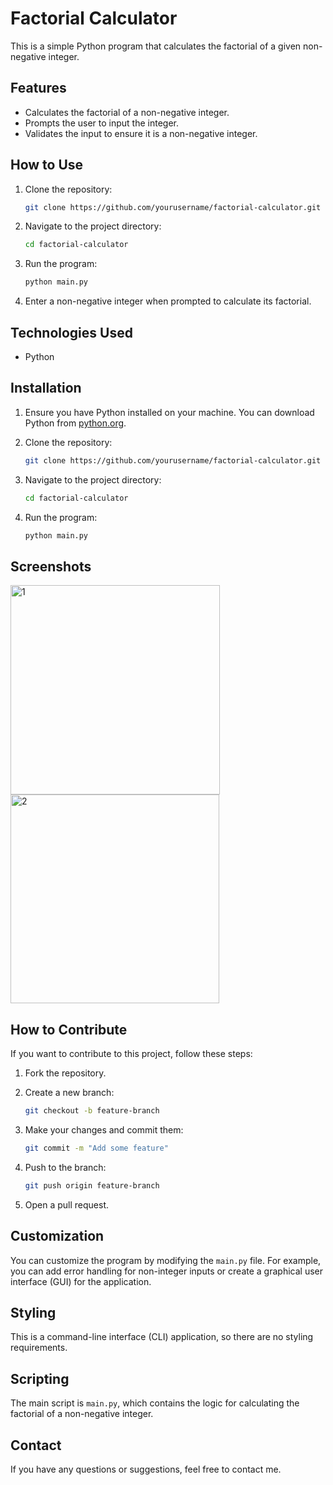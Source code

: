 # Factorial Calculator

This is a simple Python program that calculates the factorial of a given non-negative integer.

## Features

- Calculates the factorial of a non-negative integer.
- Prompts the user to input the integer.
- Validates the input to ensure it is a non-negative integer.

## How to Use

1. Clone the repository:
    ```sh
    git clone https://github.com/yourusername/factorial-calculator.git
    ```

2. Navigate to the project directory:
    ```sh
    cd factorial-calculator
    ```

3. Run the program:
    ```sh
    python main.py
    ```

4. Enter a non-negative integer when prompted to calculate its factorial.

## Technologies Used

- Python

## Installation

1. Ensure you have Python installed on your machine. You can download Python from [python.org](https://www.python.org/).

2. Clone the repository:
    ```sh
    git clone https://github.com/yourusername/factorial-calculator.git
    ```

3. Navigate to the project directory:
    ```sh
    cd factorial-calculator
    ```

4. Run the program:
    ```sh
    python main.py
    ```

## Screenshots

<img width="335" alt="1" src="https://github.com/user-attachments/assets/c4d79358-205f-46b0-ae1b-5f4403894d03"> <br>
<img width="334" alt="2" src="https://github.com/user-attachments/assets/fec36987-7e58-40bf-bfc0-59bd9d7f140f">


## How to Contribute

If you want to contribute to this project, follow these steps:

1. Fork the repository.

2. Create a new branch:
    ```sh
    git checkout -b feature-branch
    ```

3. Make your changes and commit them:
    ```sh
    git commit -m "Add some feature"
    ```

4. Push to the branch:
    ```sh
    git push origin feature-branch
    ```

5. Open a pull request.

## Customization

You can customize the program by modifying the `main.py` file. For example, you can add error handling for non-integer inputs or create a graphical user interface (GUI) for the application.

## Styling

This is a command-line interface (CLI) application, so there are no styling requirements.

## Scripting

The main script is `main.py`, which contains the logic for calculating the factorial of a non-negative integer.

## Contact

If you have any questions or suggestions, feel free to contact me.
